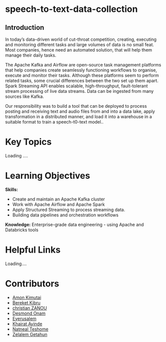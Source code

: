 # speech-to-text-data-collection

## Introduction

<p> In today’s data-driven world of cut-throat competition, creating, executing and monitoring different tasks and large volumes of data is no small feat. Most companies, hence need an automated solution, that will help them manage their daily tasks. </p>

<p>The Apache Kafka and Airflow are open-source task management platforms that help companies create seamlessly functioning workflows to organise, execute and monitor their tasks. Although these platforms seem to perform related tasks, some crucial differences between the two set up them apart. Spark Streaming API enables scalable, high-throughput, fault-tolerant stream processing of live data streams. Data can be ingested from many sources like Kafka. </p>

<p>Our responsibility was to build a tool that can be deployed to process posting and receiving text and audio files from and into a data lake, apply transformation in a distributed manner, and load it into a warehouse in a suitable format to train a speech-t0-text model..</p>
 
<h1> Key Topics</h1>
   Loading ....
   
<h1>Learning Objectives</h1>

<b>Skills:</b>
* Create and maintain an Apache Kafka cluster
* Work with Apache Airflow  and Apache Spark
* Apply Structured Streaming to process streaming data.
* Building data pipelines and orchestration workflows


<b>Knowledge:</b>
Enterprise-grade data engineering - using Apache and Databricks tools


<h1>Helpful Links</h1>
Loading.... 

# Contributors

* [Amon Kimutai](https://github.com/AmonKi)
* [Bereket Kibru](https://github.com/bereketkibru)
* [christian ZANOU](https://github.com/Zchristian955)
* [Desmond Onam](https://github.com/Desmondonam)
* [Eyerusalem](https://github.com/eyerus21)
* [Khairat Ayinde](https://github.com/khaiyra)
* [Natneal Teshome](https://github.com/Natty-star)
* [Zelalem Getahun](https://github.com/zelalemgetahun9374)










  
